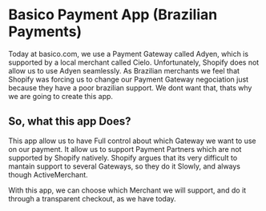 # Basico Payment App \(Brazilian Payments\)

Today at basico.com, we use a Payment Gateway called Adyen, which is supported by a local merchant called Cielo. Unfortunately, Shopify does not allow us to use Adyen seamlessly. As Brazilian merchants we feel that Shopify was forcing us to change our Payment Gateway negociation just because they have a poor brazilian support. We dont want that, thats why we are going to create this app.

## So, what this app Does?

This app allow us to have Full control about which Gateway we want to use on our payment. It allow us to support Payment Partners which are not supported by Shopify natively. Shopify argues that its very difficult to mantain support to several Gateways, so they do it Slowly, and always though ActiveMerchant.

With this app, we can choose which Merchant we will support, and do it through a transparent checkout, as we have today.

